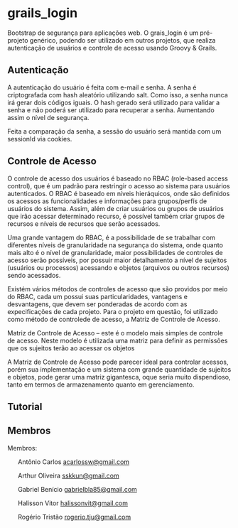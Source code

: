 grails_login
============

Bootstrap de segurança para aplicações web. O grais_login é um pré-projeto genérico, podendo ser utilizado em outros projetos, que realiza autenticação de usuários e controle de acesso usando Groovy & Grails.

<h2>Autenticação</h2>

A autenticação do usuário é feita com e-mail e senha. A senha é criptografada com hash aleatório utilizando salt. Como isso, a senha nunca irá gerar dois códigos iguais. O hash gerado será utilizado para validar a senha e não poderá ser utilizado para recuperar a senha. Aumentando assim o nível de segurança. 

Feita a comparação da senha, a sessão do usuário será mantida com um sessionId via cookies.

<h2>Controle de Acesso</h2>

O controle de acesso dos usuários é baseado no RBAC (role-based access control), que é um padrão para restringir o acesso ao sistema para usuários autenticados. O RBAC é baseado em níveis hieráquicos, onde são definidos os acessos as funcionalidades e informações para grupos/perfís de usuários do sistema. Assim, além de criar usuários ou grupos de usuários que irão acessar determinado recurso, é possível também criar grupos de recursos e níveis de recursos que serão acessados.

Uma grande vantagem do RBAC, é a possibilidade de se trabalhar com diferentes níveis de granularidade na segurança do sistema, onde quanto mais alto é o nível de granularidade, maior possibilidades de controles de acesso serão possíveis, por possuir maior detalhamento a nível de sujeitos (usuários ou processos) acessando e objetos (arquivos ou outros recursos) sendo acessados.

Existém vários métodos de controles de acesso que são providos por meio do RBAC, cada um possui suas particularidades, vantagens e desvantagens, que devem ser ponderadas de acordo com as expecificações de cada projeto. Para o projeto em questão, foi utilizado como método de controlede de acesso, a Matriz de Controle de Acesso.

Matriz de Controle de Acesso –  este é o modelo mais simples de controle de acesso. Neste modelo é utilizada uma matriz para definir as permissões que os sujeitos terão ao acessar os objetos

A Matriz de Controle de Acesso pode parecer ideal para controlar acessos, porém sua implementação e um sistema com grande quantidade de sujeitos e objetos, pode gerar uma matriz gigantesca, oque seria muito dispendioso, tanto em termos de armazenamento quanto em gerenciamento.


<h2>Tutorial</h2>


<h2>Membros</h2>

Membros: <ol/>Antônio Carlos <acarlossw@gmail.com></ol>
         <ol/>Arthur Oliveira <sskkun@gmail.com></ol>
         <ol/>Gabriel Benício <gabrielbla85@gmail.com></ol>
         <ol/>Halisson Vitor <halissonvit@gmail.com></ol>
         <ol/>Rogério Tristão <rogerio.tju@gmail.com> </ol>
